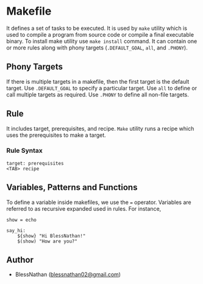 # Makefile
It defines a set of tasks to be executed. It is used by `make` utility which is used to compile a program from source code or compile a final executable binary. To install make utility use `make install` command. It can contain one or more rules along with phony targets (`.DEFAULT_GOAL`, `all`, and `.PHONY`).

## Phony Targets
If there is multiple targets in a makefile, then the first target is the default target. Use `.DEFAULT_GOAL` to specify a particular target. Use `all` to define or call multiple targets as required. Use `.PHONY` to define all non-file targets.

## Rule
It includes target, prerequisites, and recipe. `Make` utility runs a recipe which uses the prerequisites to make a target.

### Rule Syntax
```
target: prerequisites
<TAB> recipe
```

## Variables, Patterns and Functions
To define a variable inside makefiles, we  use the `=` operator. Variables are referred to as recursive expanded used in rules. For instance,
```
show = echo

say_hi:
	${show} "Hi BlessNathan!"
	$(show) "How are you?"
```

## Author
- BlessNathan (blessnathan02@gmail.com)
